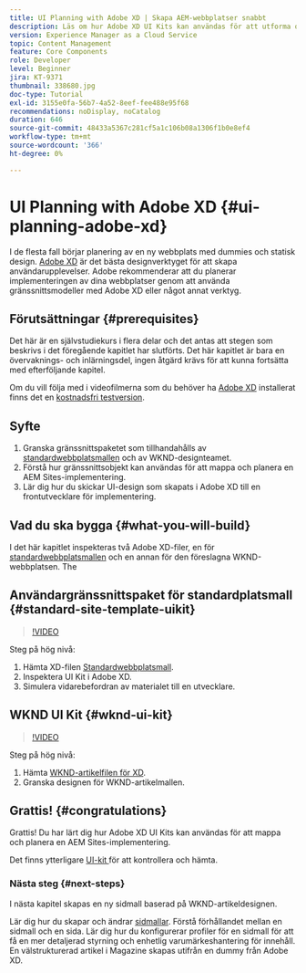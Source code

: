 ```yaml
---
title: UI Planning with Adobe XD | Skapa AEM-webbplatser snabbt
description: Läs om hur Adobe XD UI Kits kan användas för att utforma och snabba upp implementeringen av Adobe Experience Manager Sites.
version: Experience Manager as a Cloud Service
topic: Content Management
feature: Core Components
role: Developer
level: Beginner
jira: KT-9371
thumbnail: 338680.jpg
doc-type: Tutorial
exl-id: 3155e0fa-56b7-4a52-8eef-fee488e95f68
recommendations: noDisplay, noCatalog
duration: 646
source-git-commit: 48433a5367c281cf5a1c106b08a1306f1b0e8ef4
workflow-type: tm+mt
source-wordcount: '366'
ht-degree: 0%

---
```


# UI Planning with Adobe XD {#ui-planning-adobe-xd}

I de flesta fall börjar planering av en ny webbplats med dummies och statisk design. [Adobe XD](https://www.adobe.com/products/xd.html) är det bästa designverktyget för att skapa användarupplevelser. Adobe rekommenderar att du planerar implementeringen av dina webbplatser genom att använda gränssnittsmodeller med Adobe XD eller något annat verktyg.

## Förutsättningar {#prerequisites}

Det här är en självstudiekurs i flera delar och det antas att stegen som beskrivs i det föregående kapitlet har slutförts. Det här kapitlet är bara en övervaknings- och inlärningsdel, ingen åtgärd krävs för att kunna fortsätta med efterföljande kapitel.

Om du vill följa med i videofilmerna som du behöver ha [Adobe XD](https://www.adobe.com/products/xd/pricing/free-trial.html) installerat finns det en [kostnadsfri testversion](https://www.adobe.com/products/xd/pricing/free-trial.html).

## Syfte

1. Granska gränssnittspaketet som tillhandahålls av [standardwebbplatsmallen](https://github.com/adobe/aem-site-template-standard) och av WKND-designteamet.
1. Förstå hur gränssnittsobjekt kan användas för att mappa och planera en AEM Sites-implementering.
1. Lär dig hur du skickar UI-design som skapats i Adobe XD till en frontutvecklare för implementering.

## Vad du ska bygga {#what-you-will-build}

I det här kapitlet inspekteras två Adobe XD-filer, en för [standardwebbplatsmallen](https://github.com/adobe/aem-site-template-standard) och en annan för den föreslagna WKND-webbplatsen. The

## Användargränssnittspaket för standardplatsmall {#standard-site-template-uikit}

>[!VIDEO](https://video.tv.adobe.com/v/3448434?quality=12&learn=on&captions=swe)

Steg på hög nivå:

1. Hämta XD-filen [Standardwebbplatsmall](https://github.com/adobe/aem-site-template-standard/raw/main/files/wireframe.xd).
1. Inspektera UI Kit i Adobe XD.
1. Simulera vidarebefordran av materialet till en utvecklare.

## WKND UI Kit {#wknd-ui-kit}

>[!VIDEO](https://video.tv.adobe.com/v/30214?quality=12&learn=on)

Steg på hög nivå:

1. Hämta [WKND-artikelfilen för XD](https://github.com/adobe/aem-guides-wknd/releases/download/aem-guides-wknd-0.0.2/AEM_UI-kit-WKND-article-design.xd).
1. Granska designen för WKND-artikelmallen.

## Grattis! {#congratulations}

Grattis! Du har lärt dig hur Adobe XD UI Kits kan användas för att mappa och planera en AEM Sites-implementering.

Det finns ytterligare [UI-kit ](https://www.adobe.com/products/xd/features/ui-kits.html) för att kontrollera och hämta.

### Nästa steg {#next-steps}

I nästa kapitel skapas en ny sidmall baserad på WKND-artikeldesignen.

Lär dig hur du skapar och ändrar [sidmallar](./page-templates.md). Förstå förhållandet mellan en sidmall och en sida. Lär dig hur du konfigurerar profiler för en sidmall för att få en mer detaljerad styrning och enhetlig varumärkeshantering för innehåll.  En välstrukturerad artikel i Magazine skapas utifrån en dummy från Adobe XD.
